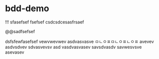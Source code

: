 # bdd-demo
!!!
sfasefsef
fsefsef
csdcsdcesasfrsaef


@@sadfsefsef


dsfsfewfasefsef
vewvwevwev
asdvasvasve
ㅁㄴㅇㅍㅁㄴㅇㅍㄴㅇㅍ
avevev
asdvsdvev
sdvasvevsv
asd
vasdvasvasev
savsdvasdv
savwesvsve
asevasev
